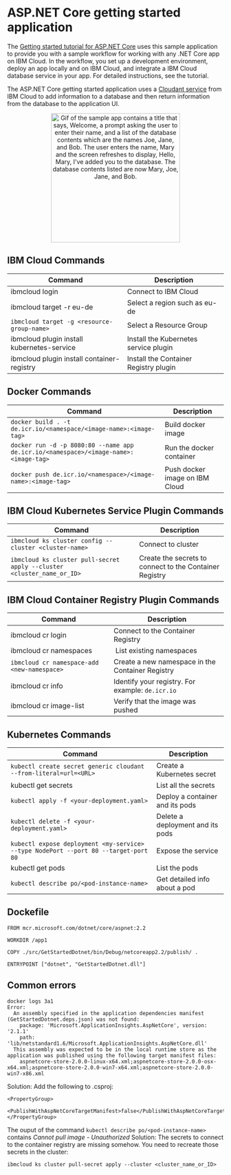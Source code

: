 # ASP.NET Core getting started application

The [Getting started tutorial for ASP.NET Core](https://cloud.ibm.com/docs/cloud-foundry?topic=cloud-foundry-getting_started-dotnet) uses this sample application to provide you with a sample workflow for working with any .NET Core app on IBM Cloud. In the workflow, you set up a development environment, deploy an app locally and on IBM Cloud, and integrate a IBM Cloud database service in your app. For detailed instructions, see the tutorial.

The ASP.NET Core getting started application uses a [Cloudant service](https://console.bluemix.net/catalog/services/cloudant) from IBM Cloud to add information to a database and then return information from the database to the application UI. 

<p align="center">
  <img src="https://raw.githubusercontent.com/IBM-Bluemix/get-started-java/master/docs/GettingStarted.gif" width="300" alt="Gif of the sample app contains a title that says, Welcome, a prompt asking the user to enter their name, and a list of the database contents which are the names Joe, Jane, and Bob. The user enters the name, Mary and the screen refreshes to display, Hello, Mary, I've added you to the database. The database contents listed are now Mary, Joe, Jane, and Bob.">
</p>


## IBM Cloud Commands

Command | Description
--- | --- 
ibmcloud login | Connect to IBM Cloud
ibmcloud target -r eu-de | Select a region such as eu-de
`ibmcloud target -g <resource-group-name>` | Select a Resource Group
ibmcloud plugin install kubernetes-service | Install the Kubernetes service plugin
ibmcloud plugin install container-registry | Install the Container Registry plugin

## Docker Commands

Command | Description
--- | --- 
`docker build . -t de.icr.io/<namespace/<image-name>:<image-tag>` | Build docker image
`docker run -d -p 8080:80 --name app de.icr.io/<namespace>/<image-name>:<image-tag>` | Run the docker container
`docker push de.icr.io/<namespace>/<image-name>:<image-tag>` | Push docker image on IBM Cloud


## IBM Cloud Kubernetes Service Plugin Commands

Command | Description
--- | --- 
`ibmcloud ks cluster config --cluster <cluster-name>` | Connect to cluster
`ibmcloud ks cluster pull-secret apply --cluster <cluster_name_or_ID>` | Create the secrets to connect to the Container Registry

## IBM Cloud Container Registry Plugin Commands

Command | Description
--- | --- 
ibmcloud cr login | Connect to the Container Registry 
ibmcloud cr namespaces | List existing namespaces
`ibmcloud cr namespace-add <new-namespace>` | Create a new namespace in the Container Registry
ibmcloud cr info | Identify your registry. For example: `de.icr.io`
ibmcloud cr image-list | Verify that the image was pushed

## Kubernetes Commands

Command | Description
--- | --- 
`kubectl create secret generic cloudant --from-literal=url=<URL>` | Create a Kubernetes secret
kubectl get secrets | List all the secrets
`kubectl apply -f <your-deployment.yaml>` | Deploy a container and its pods
`kubectl delete -f <your-deployment.yaml>` | Delete a deployment and its pods
`kubectl expose deployment <my-service> --type NodePort --port 80 --target-port 80` | Expose the service
kubectl get pods | List the pods
`kubectl describe po/<pod-instance-name>` | Get detailed info about a pod

## Dockefile

```
FROM mcr.microsoft.com/dotnet/core/aspnet:2.2

WORKDIR /app1

COPY ./src/GetStartedDotnet/bin/Debug/netcoreapp2.2/publish/ .

ENTRYPOINT ["dotnet", "GetStartedDotnet.dll"]
```


## Common errors

```
docker logs 3a1
Error:
  An assembly specified in the application dependencies manifest (GetStartedDotnet.deps.json) was not found:
    package: 'Microsoft.ApplicationInsights.AspNetCore', version: '2.1.1'
    path: 'lib/netstandard1.6/Microsoft.ApplicationInsights.AspNetCore.dll'
  This assembly was expected to be in the local runtime store as the application was published using the following target manifest files:
    aspnetcore-store-2.0.0-linux-x64.xml;aspnetcore-store-2.0.0-osx-x64.xml;aspnetcore-store-2.0.0-win7-x64.xml;aspnetcore-store-2.0.0-win7-x86.xml
```
Solution:
Add the following to .csproj:
```
<PropertyGroup>
  <PublishWithAspNetCoreTargetManifest>false</PublishWithAspNetCoreTargetManifest>
</PropertyGroup>
```


The ouput of the command `kubectl describe po/<pod-instance-name>` contains *Cannot pull image - Unauthorized*
Solution:
The secrets to connect to the container registry are missing somehow. You need to recreate those secrets in the cluster:
```
ibmcloud ks cluster pull-secret apply --cluster <cluster_name_or_ID>
```